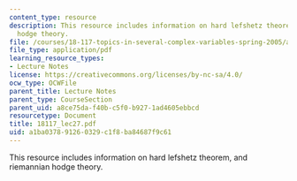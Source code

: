 ```yaml
---
content_type: resource
description: This resource includes information on hard lefshetz theorem, and riemannian
  hodge theory.
file: /courses/18-117-topics-in-several-complex-variables-spring-2005/a1ba037891260329c1f8ba84687f9c61_18117_lec27.pdf
file_type: application/pdf
learning_resource_types:
- Lecture Notes
license: https://creativecommons.org/licenses/by-nc-sa/4.0/
ocw_type: OCWFile
parent_title: Lecture Notes
parent_type: CourseSection
parent_uid: a8ce75da-f40b-c5f0-b927-1ad4605ebbcd
resourcetype: Document
title: 18117_lec27.pdf
uid: a1ba0378-9126-0329-c1f8-ba84687f9c61
---
```

This resource includes information on hard lefshetz theorem, and riemannian hodge theory.